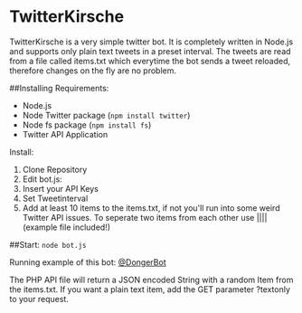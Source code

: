 # TwitterKirsche
TwitterKirsche is a very simple twitter bot. It is completely written in Node.js and supports only plain text tweets in a preset interval.
The tweets are read from a file called items.txt which everytime the bot sends a tweet reloaded, therefore changes on the fly are no problem.

##Installing
Requirements:
 * Node.js
 * Node Twitter package (`npm install twitter`)
 * Node fs package (`npm install fs`)
 * Twitter API Application

Install:
 1. Clone Repository
 2. Edit bot.js:
 3. Insert your API Keys
 4. Set Tweetinterval
 5. Add at least 10 items to the items.txt, if not you'll run into some weird Twitter API issues. To seperate two items from each other use |||| (example file included!)

##Start:
`node bot.js`

Running example of this bot: [@DongerBot](http://twitter.com/DongerBot)

The PHP API file will return a JSON encoded String with a random Item from the items.txt. If you want a plain text item, add the GET parameter ?textonly to your request. 